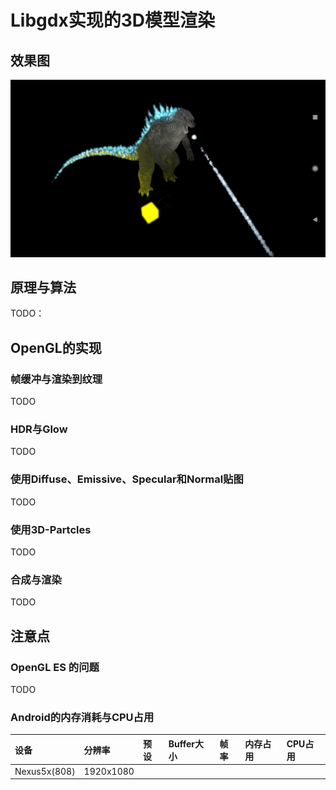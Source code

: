 # Libgdx实现的3D模型渲染
## 效果图
<div align="center"><img src="https://github.com/mumumusuc/GdxGlowWallpaper/blob/master/sample/device-2018-10-30-215522.png"/></div>

## 原理与算法
TODO：

## OpenGL的实现
### 帧缓冲与渲染到纹理
TODO
### HDR与Glow
TODO
### 使用Diffuse、Emissive、Specular和Normal贴图
TODO
### 使用3D-Partcles
TODO
### 合成与渲染
TODO

## 注意点
### OpenGL ES 的问题
TODO
### Android的内存消耗与CPU占用
|设备|分辨率|预设|Buffer大小|帧率|内存占用|CPU占用|
|:---|:---|:---|:---|:---|:---|:---|
|Nexus5x(808)|1920x1080||||||
